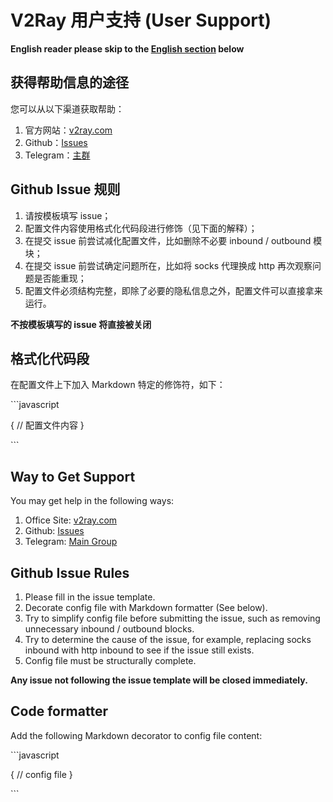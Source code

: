# V2Ray 用户支持 (User Support)

**English reader please skip to the [English section](#way-to-get-support) below**

## 获得帮助信息的途径

您可以从以下渠道获取帮助：

1. 官方网站：[v2ray.com](https://www.v2ray.com)
1. Github：[Issues](https://github.com/gitamenet/v2ray-core/issues)
1. Telegram：[主群](https://t.me/projectv2ray)

## Github Issue 规则

1. 请按模板填写 issue；
1. 配置文件内容使用格式化代码段进行修饰（见下面的解释）；
1. 在提交 issue 前尝试减化配置文件，比如删除不必要 inbound / outbound 模块；
1. 在提交 issue 前尝试确定问题所在，比如将 socks 代理换成 http 再次观察问题是否能重现；
1. 配置文件必须结构完整，即除了必要的隐私信息之外，配置文件可以直接拿来运行。

**不按模板填写的 issue 将直接被关闭**

## 格式化代码段

在配置文件上下加入 Markdown 特定的修饰符，如下：

\`\`\`javascript

{
  // 配置文件内容
}

\`\`\`

## Way to Get Support

You may get help in the following ways:

1. Office Site: [v2ray.com](https://www.v2ray.com)
1. Github: [Issues](https://github.com/gitamenet/v2ray-core/issues)
1. Telegram: [Main Group](https://t.me/projectv2ray)

## Github Issue Rules

1. Please fill in the issue template.
1. Decorate config file with Markdown formatter (See below).
1. Try to simplify config file before submitting the issue, such as removing unnecessary inbound / outbound blocks.
1. Try to determine the cause of the issue, for example, replacing socks inbound with http inbound to see if the issue still exists.
1. Config file must be structurally complete.

**Any issue not following the issue template will be closed immediately.**

## Code formatter

Add the following Markdown decorator to config file content:

\`\`\`javascript

{
  // config file
}

\`\`\`
